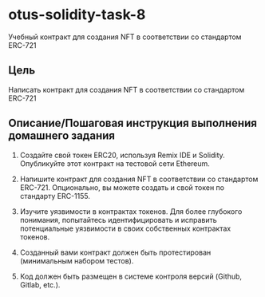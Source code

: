 # otus-solidity-task-8
Учебный контракт для создания NFT в соответствии со стандартом ERC-721

## Цель
Написать контракт для создания NFT в соответствии со стандартом ERC-721
## Описание/Пошаговая инструкция выполнения домашнего задания
1. Создайте свой токен ERC20, используя Remix IDE и Solidity. Опубликуйте этот контракт на тестовой сети Ethereum.

2. Напишите контракт для создания NFT в соответствии со стандартом ERC-721. Опционально, вы можете создать и свой токен по стандарту ERC-1155.

3. Изучите уязвимости в контрактах токенов. Для более глубокого понимания, попытайтесь идентифицировать и исправить потенциальные уязвимости в своих собственных контрактах токенов.

4. Созданный вами контракт должен быть протестирован (минимальным набором тестов).

5. Код должен быть размещен в системе контроля версий (Github, Gitlab, etc.).
